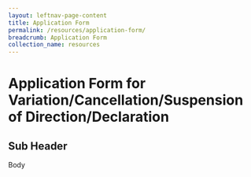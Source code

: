 ```yaml
---
layout: leftnav-page-content
title: Application Form
permalink: /resources/application-form/
breadcrumb: Application Form
collection_name: resources
---
```


# Application Form for Variation/Cancellation/Suspension of Direction/Declaration

## Sub Header

Body